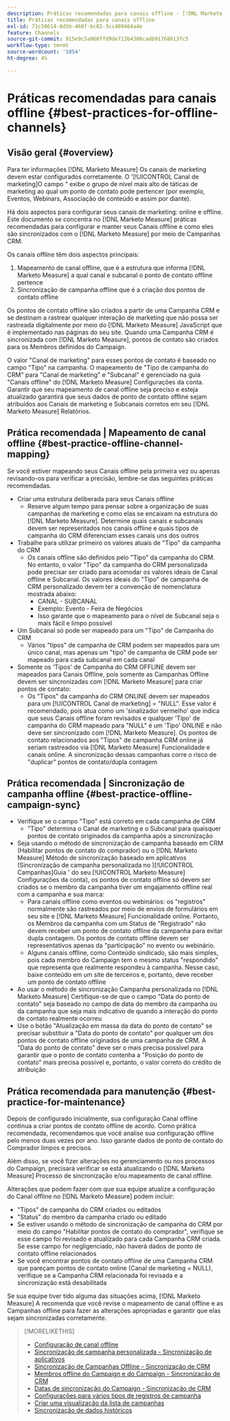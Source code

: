 ```yaml
---
description: Práticas recomendadas para canais offline - [!DNL Marketo Measure]
title: Práticas recomendadas para canais offline
exl-id: 71c50614-8d5b-469f-bc02-3cc489464a4e
feature: Channels
source-git-commit: 915e9c5a968ffd9de713b4308cadb91768613fc5
workflow-type: tm+mt
source-wordcount: '1054'
ht-degree: 4%

---
```


# Práticas recomendadas para canais offline {#best-practices-for-offline-channels}

## Visão geral {#overview}

Para ter informações [!DNL Marketo Measure] Os canais de marketing devem estar configurados corretamente. O &#39;[!UICONTROL Canal de marketing]O campo &quot; exibe o grupo de nível mais alto de táticas de marketing ao qual um ponto de contato pode pertencer (por exemplo, Eventos, Webinars, Associação de conteúdo e assim por diante).

Há dois aspectos para configurar seus canais de marketing: online e offline. Este documento se concentra no [!DNL Marketo Measure] práticas recomendadas para configurar e manter seus Canais offline e como eles são sincronizados com o [!DNL Marketo Measure] por meio de Campanhas CRM.

Os canais offline têm dois aspectos principais:

1. Mapeamento de canal offline, que é a estrutura que informa [!DNL Marketo Measure] a qual canal e subcanal o ponto de contato offline pertence
1. Sincronização de campanha offline que é a criação dos pontos de contato offline

Os pontos de contato offline são criados a partir de uma Campanha CRM e se destinam a rastrear qualquer interação de marketing que não possa ser rastreada digitalmente por meio do [!DNL Marketo Measure] JavaScript que é implementado nas páginas do seu site. Quando uma Campanha CRM é sincronizada com [!DNL Marketo Measure], pontos de contato são criados para os Membros definidos do Campaign.

O valor &quot;Canal de marketing&quot; para esses pontos de contato é baseado no campo &quot;Tipo&quot; na campanha. O mapeamento de &quot;Tipo de campanha do CRM&quot; para &quot;Canal de marketing&quot; e &quot;Subcanal&quot; é gerenciado na guia &quot;Canais offline&quot; do [!DNL Marketo Measure] Configurações da conta. Garantir que seu mapeamento de canal offline seja preciso e esteja atualizado garantirá que seus dados de ponto de contato offline sejam atribuídos aos Canais de marketing e Subcanais corretos em seu [!DNL Marketo Measure] Relatórios.

## Prática recomendada | Mapeamento de canal offline {#best-practice-offline-channel-mapping}

Se você estiver mapeando seus Canais offline pela primeira vez ou apenas revisando-os para verificar a precisão, lembre-se das seguintes práticas recomendadas.

* Criar uma estrutura deliberada para seus Canais offline
   * Reserve algum tempo para pensar sobre a organização de suas campanhas de marketing e como elas se encaixam na estrutura do [!DNL Marketo Measure]. Determine quais canais e subcanais devem ser representados nos canais offline e quais tipos de campanha do CRM diferenciam esses canais uns dos outros
* Trabalhe para utilizar primeiro os valores atuais de &quot;Tipo&quot; da campanha do CRM
   * Os canais offline são definidos pelo &quot;Tipo&quot; da campanha do CRM. No entanto, o valor &quot;Tipo&quot; da campanha do CRM personalizada pode precisar ser criado para acomodar os valores ideais de Canal offline e Subcanal. Os valores ideais do &quot;Tipo&quot; de campanha de CRM personalizado devem ter a convenção de nomenclatura mostrada abaixo:
      * CANAL - SUBCANAL
      * Exemplo: Evento - Feira de Negócios
      * Isso garante que o mapeamento para o nível de Subcanal seja o mais fácil e limpo possível
* Um Subcanal só pode ser mapeado para um &quot;Tipo&quot; de Campanha do CRM
   * Vários &quot;tipos&quot; de campanha de CRM podem ser mapeados para um único canal, mas apenas um &quot;tipo&quot; de campanha de CRM pode ser mapeado para cada subcanal em cada canal
* Somente os &#39;Tipos&#39; de Campanha do CRM OFFLINE devem ser mapeados para Canais Offline, pois somente as Campanhas Offline devem ser sincronizadas com [!DNL Marketo Measure] para criar pontos de contato:
   * Os &quot;Tipos&quot; da campanha do CRM ONLINE devem ser mapeados para um [!UICONTROL Canal de marketing] = &quot;NULL&quot;. Esse valor é recomendado, pois atua como um &#39;sinalizador vermelho&#39; que indica que seus Canais offline foram revisados e qualquer &#39;Tipo&#39; de campanha do CRM mapeado para &quot;NULL&quot; é um &#39;Tipo&#39; ONLINE e não deve ser sincronizado com [!DNL Marketo Measure]. Os pontos de contato relacionados aos &quot;Tipos&quot; de campanha CRM online já seriam rastreados via [!DNL Marketo Measure] Funcionalidade e canais online. A sincronização dessas campanhas corre o risco de &quot;duplicar&quot; pontos de contato/dupla contagem

## Prática recomendada | Sincronização de campanha offline {#best-practice-offline-campaign-sync}

* Verifique se o campo &quot;Tipo&quot; está correto em cada campanha de CRM
   * &quot;Tipo&quot; determina o Canal de marketing e o Subcanal para quaisquer pontos de contato originados da campanha após a sincronização
* Seja usando o método de sincronização de campanha baseado em CRM (Habilitar pontos de contato do comprador) ou o [!DNL Marketo Measure] Método de sincronização baseado em aplicativos (Sincronização de campanha personalizada no )[!UICONTROL Campanhas]Guia &#39; do seu [!UICONTROL Marketo Measure] Configurações da conta), os pontos de contato offline só devem ser criados se o membro da campanha tiver um engajamento offline real com a campanha e sua marca:
   * Para canais offline como eventos ou webinários: os &quot;registros&quot; normalmente são rastreados por meio de envios de formulários em seu site e [!DNL Marketo Measure] Funcionalidade online. Portanto, os Membros da campanha com um Status de &quot;Registrado&quot; não devem receber um ponto de contato offline da campanha para evitar dupla contagem. Os pontos de contato offline devem ser representativos apenas da &quot;participação&quot; no evento ou webinário.
   * Alguns canais offline, como Conteúdo sindicado, são mais simples, pois cada membro do Campaign tem o mesmo status &quot;respondido&quot; que representa que realmente respondeu à campanha. Nesse caso, baixe conteúdo em um site de terceiros e, portanto, deve receber um ponto de contato offline
* Ao usar o método de sincronização Campanha personalizada no [!DNL Marketo Measure] Certifique-se de que o campo &quot;Data do ponto de contato&quot; seja baseado no campo de data do membro da campanha ou da campanha que seja mais indicativo de quando a interação do ponto de contato realmente ocorreu
* Use o botão &quot;Atualização em massa da data do ponto de contato&quot; se precisar substituir a &quot;Data do ponto de contato&quot; por qualquer um dos pontos de contato offline originados de uma campanha de CRM. A &quot;Data do ponto de contato&quot; deve ser o mais precisa possível para garantir que o ponto de contato contenha a &quot;Posição do ponto de contato&quot; mais precisa possível e, portanto, o valor correto do crédito de atribuição

## Prática recomendada para manutenção {#best-practice-for-maintenance}

Depois de configurado inicialmente, sua configuração Canal offline continua a criar pontos de contato offline de acordo. Como prática recomendada, recomendamos que você analise sua configuração offline pelo menos duas vezes por ano. Isso garante dados de ponto de contato do Comprador limpos e precisos.

Além disso, se você fizer alterações no gerenciamento ou nos processos do Campaign, precisará verificar se está atualizando o [!DNL Marketo Measure] Processo de sincronização e/ou mapeamento de canal offline.

Alterações que podem fazer com que sua equipe atualize a configuração do Canal offline no [!DNL Marketo Measure] podem incluir:

* &quot;Tipos&quot; de campanha do CRM criados ou editados
* &quot;Status&quot; do membro da campanha criado ou editado
* Se estiver usando o método de sincronização de campanha do CRM por meio do campo &quot;Habilitar pontos de contato do comprador&quot;, verifique se esse campo foi revisado e atualizado para cada Campanha CRM criada. Se esse campo for negligenciado, não haverá dados de ponto de contato offline relacionados
* Se você encontrar pontos de contato offline de uma Campanha CRM que pareçam pontos de contato online (Canal de marketing = NULL), verifique se a Campanha CRM relacionada foi revisada e a sincronização está desabilitada

Se sua equipe tiver tido alguma das situações acima, [!DNL Marketo Measure] A recomenda que você revise o mapeamento de canal offline e as Campanhas offline para fazer as alterações apropriadas e garantir que elas sejam sincronizadas corretamente.

>[!MORELIKETHIS]
>
>* [Configuração de canal offline](/help/channel-tracking-and-setup/offline-channels/offline-custom-channel-setup.md)
>* [Sincronização de campanha personalizada - Sincronização de aplicativos](/help/channel-tracking-and-setup/offline-channels/custom-campaign-sync.md)
>* [Sincronização de Campanhas Offline - Sincronização de CRM](/help/channel-tracking-and-setup/offline-channels/legacy-processes/syncing-offline-campaigns.md)
>* [Membros offline do Campaign e do Campaign - Sincronização de CRM](/help/channel-tracking-and-setup/offline-channels/legacy-processes/campaigns-and-campaign-members.md)
>* [Datas de sincronização do Campaign - Sincronização de CRM](/help/channel-tracking-and-setup/offline-channels/legacy-processes/campaign-sync-dates.md)
>* [Configurações para vários tipos de registros de campanha](/help/channel-tracking-and-setup/offline-channels/configurations-for-multiple-campaign-record-types.md)
>* [Criar uma visualização da lista de campanhas](/help/channel-tracking-and-setup/offline-channels/legacy-processes/creating-a-campaign-list-view-for-salesforce-campaigns.md)
>* [Sincronização de dados históricos](/help/channel-tracking-and-setup/offline-channels/legacy-processes/syncing-historical-data.md)
